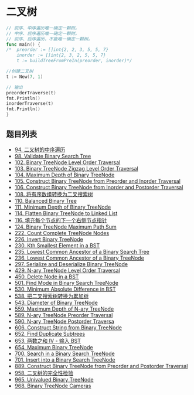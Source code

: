# 二叉树

```go
// 前序、中序遍历唯一确定一颗树。
// 中序、后序遍历唯一确定一颗树。
// 前序、后序遍历，不能唯一确定一颗树。
func main() {
/*	preorder := []int{2, 2, 3, 5, 5, 7}
	inorder := []int{2, 3, 2, 5, 5, 7}
	t := buildTreeFromPreIn(preorder, inorder)*/

//创建二叉树
t := New(7, 1)

// 输出
preorderTraverse(t)
fmt.Println()
inorderTraverse(t)
fmt.Println()
}

```

## 题目列表
- [94. 二叉树的中序遍历](94.go)
- [98. Validate Binary Search Tree](98.go)
- [102. Binary TreeNode Level Order Traversal](102.go)
- [103. Binary TreeNode Zigzag Level Order Traversal](103.go)
- [104. Maximum Depth of Binary TreeNode](104.go)
- [105. Construct Binary TreeNode from Preorder and Inorder Traversal](105.go)
- [106. Construct Binary TreeNode from Inorder and Postorder Traversal](106.go)
- [108. 将有序数组转换为二叉搜索树](108.go)
- [110. Balanced Binary Tree](110.go)
- [111. Minimum Depth of Binary TreeNode](111.go)
- [114. Flatten Binary TreeNode to Linked List](114.go)
- [116. 填充每个节点的下一个右侧节点指针](116.go)
- [124. Binary TreeNode Maximum Path Sum](124.go)
- [222. Count Complete TreeNode Nodes](222.go)
- [226. Invert Binary TreeNode](226.go)
- [230. Kth Smallest Element in a BST](230.go)
- [235. Lowest Common Ancestor of a Binary Search Tree](235.go)
- [236. Lowest Common Ancestor of a Binary TreeNode](236.go)
- [297. Serialize and Deserialize Binary TreeNode](297.go)
- [429. N-ary TreeNode Level Order Traversal](429.go)
- [450. Delete Node in a BST](450.go)
- [501. Find Mode in Binary Search TreeNode](501.go)
- [530. Minimum Absolute Difference in BST](530.go)
- [538. 把二叉搜索树转换为累加树](538.go)
- [543. Diameter of Binary TreeNode](543.go)
- [559. Maximum Depth of N-ary TreeNode](559.go)
- [589. N-ary TreeNode Preorder Traversal](589.go)
- [590. N-ary TreeNode Postorder Traversa](590.go)
- [606. Construct String from Binary TreeNode](606.go)
- [652. Find Duplicate Subtrees](652.go)
- [653. 两数之和 IV - 输入 BST](653.go)
- [654. Maximum Binary TreeNode](654.go)
- [700. Search in a Binary Search TreeNode](700.go)
- [701. Insert into a Binary Search TreeNode](701.go)
- [889. Construct Binary TreeNode from Preorder and Postorder Traversal](889.go)
- [958. 二叉树的完全性检验](958.go)
- [965. Univalued Binary TreeNode](965.go)
- [968. Binary TreeNode Cameras](968.go)